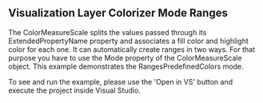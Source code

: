 ## Visualization Layer Colorizer Mode Ranges
The ColorMeasureScale splits the values passed through its ExtendedPropertyName property and associates a fill color and highlight color for each one. It can automatically create ranges in two ways. For that purpose you have to use the Mode property of the ColorMeasureScale object. This example demonstrates the RangesPredefinedColors mode.

To see and run the example, please use the 'Open in VS' button and execute the project inside Visual Studio.

[//]: <keywords:ColorMeasureScale, RangeCollection, MapShapeFill, MapRange, AsyncShapeFileReader>